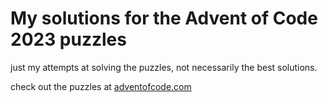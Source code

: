 # My solutions for the Advent of Code 2023 puzzles

just my attempts at solving the puzzles, not necessarily the best solutions.

check out the puzzles at [adventofcode.com](https://adventofcode.com/2023)
